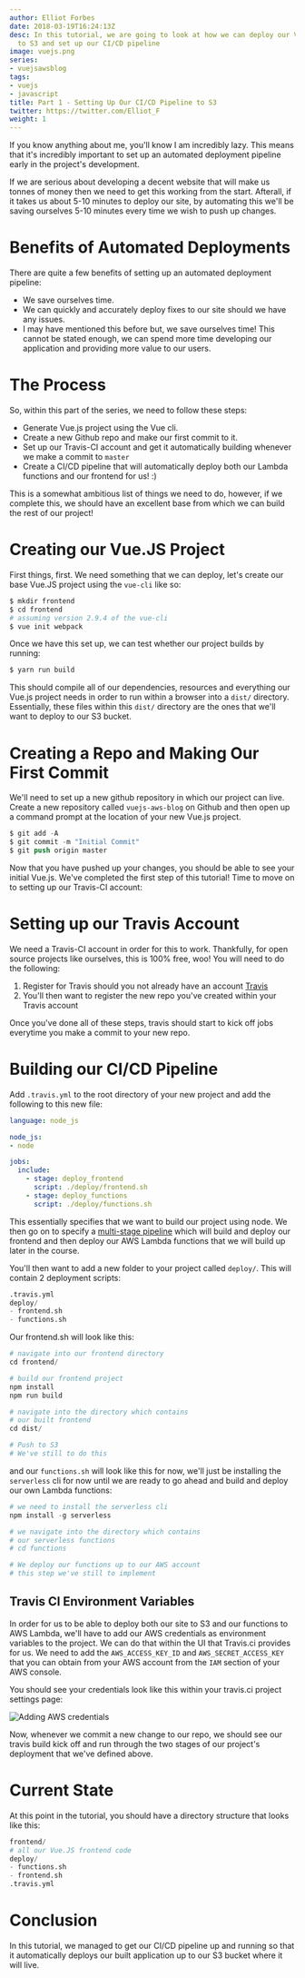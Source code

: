 ```yaml
---
author: Elliot Forbes
date: 2018-03-19T16:24:13Z
desc: In this tutorial, we are going to look at how we can deploy our Vue.js application
  to S3 and set up our CI/CD pipeline
image: vuejs.png
series:
- vuejsawsblog
tags:
- vuejs
- javascript
title: Part 1 - Setting Up Our CI/CD Pipeline to S3
twitter: https://twitter.com/Elliot_F
weight: 1
---
```


If you know anything about me, you'll know I am incredibly lazy. This means that it's incredibly important to set up an automated deployment pipeline early in the project's development. 

If we are serious about developing a decent website that will make us tonnes of money then we need to get this working from the start. Afterall, if it takes us about 5-10 minutes to deploy our site, by automating this we'll be saving ourselves 5-10 minutes every time we wish to push up changes. 

# Benefits of Automated Deployments

There are quite a few benefits of setting up an automated deployment pipeline:

* We save ourselves time.
* We can quickly and accurately deploy fixes to our site should we have any issues.
* I may have mentioned this before but, we save ourselves time! This cannot be stated enough, we can spend more time developing our application and providing more value to our users.

# The Process

So, within this part of the series, we need to follow these steps:

* Generate Vue.js project using the Vue cli.
* Create a new Github repo and make our first commit to it.
* Set up our Travis-CI account and get it automatically building whenever we make a commit to `master`
* Create a CI/CD pipeline that will automatically deploy both our Lambda functions and our frontend for us! :)

This is a somewhat ambitious list of things we need to do, however, if we complete this, we should have an excellent base from which we can build the rest of our project!

# Creating our Vue.JS Project

First things, first. We need something that we can deploy, let's create our base Vue.JS project using the `vue-cli` like so:

```s
$ mkdir frontend
$ cd frontend
# assuming version 2.9.4 of the vue-cli 
$ vue init webpack
```

Once we have this set up, we can test whether our project builds by running:

```s
$ yarn run build
```

This should compile all of our dependencies, resources and everything our Vue.js project needs in order to run within a browser into a `dist/` directory. Essentially, these files within this `dist/` directory are the ones that we'll want to deploy to our S3 bucket.

# Creating a Repo and Making Our First Commit

We'll need to set up a new github repository in which our project can live. Create a new repository called `vuejs-aws-blog` on Github and then open up a command prompt at the location of your new Vue.js project. 

```s
$ git add -A
$ git commit -m "Initial Commit"
$ git push origin master
```

Now that you have pushed up your changes, you should be able to see your initial Vue.js. We've completed the first step of this tutorial! Time to move on to setting up our Travis-CI account:

# Setting up our Travis Account

We need a Travis-CI account in order for this to work. Thankfully, for open source projects like ourselves, this is 100% free, woo! You will need to do the following:

1. Register for Travis should you not already have an account [Travis](https://travis-ci.org/)
1. You'll then want to register the new repo you've created within your Travis account

Once you've done all of these steps, travis should start to kick off jobs everytime you make a commit to your new repo.

# Building our CI/CD Pipeline

Add `.travis.yml` to the root directory of your new project and add the following to this new file:

```yaml
language: node_js

node_js:
- node

jobs:
  include:
    - stage: deploy_frontend
      script: ./deploy/frontend.sh
    - stage: deploy_functions
      script: ./deploy/functions.sh
```

This essentially specifies that we want to build our project using node. We then go on to specify a [multi-stage pipeline](https://docs.travis-ci.com/user/build-stages/) which will build and deploy our frontend and then deploy our AWS Lambda functions that we will build up later in the course.

You'll then want to add a new folder to your project called `deploy/`. This will contain 2 deployment scripts:

```s
.travis.yml
deploy/
- frontend.sh
- functions.sh
```

Our frontend.sh will look like this:

```s
# navigate into our frontend directory
cd frontend/

# build our frontend project
npm install
npm run build

# navigate into the directory which contains
# our built frontend
cd dist/

# Push to S3
# We've still to do this
```

and our `functions.sh` will look like this for now, we'll just be installing the `serverless` cli for now until we are ready to go ahead and build and deploy our own Lambda functions:

```s
# we need to install the serverless cli
npm install -g serverless

# we navigate into the directory which contains
# our serverless functions
# cd functions

# We deploy our functions up to our AWS account
# this step we've still to implement
```

## Travis CI Environment Variables

In order for us to be able to deploy both our site to S3 and our functions to AWS Lambda, we'll have to add our AWS credentials as environment variables to the project. We can do that within the UI that Travis.ci provides for us. We need to add the `AWS_ACCESS_KEY_ID` and `AWS_SECRET_ACCESS_KEY` that you can obtain from your AWS account from the `IAM` section of your AWS console.

You should see your credentials look like this within your travis.ci project settings page: 

![Adding AWS credentials](https://s3-eu-west-1.amazonaws.com/images.tutorialedge.net/images/vuejs-blog-aws/screenshot-01.png)

Now, whenever we commit a new change to our repo, we should see our travis build kick off and run through the two stages of our project's deployment that we've defined above.

# Current State

At this point in the tutorial, you should have a directory structure that looks like this:

```s
frontend/
# all our Vue.JS frontend code
deploy/
- functions.sh
- frontend.sh
.travis.yml
```

# Conclusion

In this tutorial, we managed to get our CI/CD pipeline up and running so that it automatically deploys our built application up to our S3 bucket where it will live.

